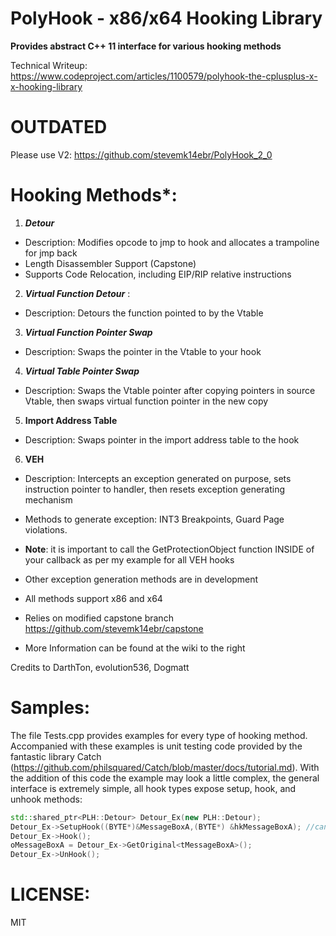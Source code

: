 # PolyHook - x86/x64 Hooking Library
**Provides abstract C++ 11 interface  for various hooking methods**

Technical Writeup: https://www.codeproject.com/articles/1100579/polyhook-the-cplusplus-x-x-hooking-library

# OUTDATED
Please use V2: https://github.com/stevemk14ebr/PolyHook_2_0

# Hooking Methods*:

1. **_Detour_**
  * Description: Modifies opcode to jmp to hook and allocates a trampoline for jmp back
  * Length Disassembler Support (Capstone)
  * Supports Code Relocation, including EIP/RIP relative instructions

2. **_Virtual Function Detour_** : 
  * Description: Detours the function pointed to by the Vtable

3. **_Virtual Function Pointer Swap_** 
  * Description: Swaps the pointer in the Vtable to your hook
  
4. **_Virtual Table Pointer Swap_**
  * Description: Swaps the Vtable pointer after copying pointers in source Vtable, 
  then swaps virtual function pointer in the new copy

5. **Import Address Table**
  * Description: Swaps pointer in the import address table to the hook

6. **VEH**
  * Description: Intercepts an exception generated on purpose, sets instruction pointer to handler, then resets exception generating mechanism
  * Methods to generate exception: INT3 Breakpoints, Guard Page violations.
  * **Note**: it is important to call the GetProtectionObject function INSIDE of your callback as per my example for all VEH hooks
  * Other exception generation methods are in development

* All methods support x86 and x64
* Relies on modified capstone branch https://github.com/stevemk14ebr/capstone
* More Information can be found at the wiki to the right

Credits to DarthTon, evolution536, Dogmatt

# Samples:
The file Tests.cpp provides examples for every type of hooking method. Accompanied with these examples is unit testing code provided by the fantastic library Catch (https://github.com/philsquared/Catch/blob/master/docs/tutorial.md). With the addition of this code the example may look a little complex, the general interface is extremely simple, all hook types expose setup, hook, and unhook methods:

```C++
std::shared_ptr<PLH::Detour> Detour_Ex(new PLH::Detour);
Detour_Ex->SetupHook((BYTE*)&MessageBoxA,(BYTE*) &hkMessageBoxA); //can cast to byte* to
Detour_Ex->Hook();
oMessageBoxA = Detour_Ex->GetOriginal<tMessageBoxA>();
Detour_Ex->UnHook();
```

# LICENSE:
MIT
